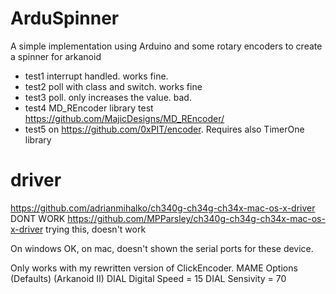 # ArduSpinner
A simple implementation using Arduino and some rotary encoders to create a spinner for arkanoid

* test1 interrupt handled. works fine.
* test2 poll with class and switch. works fine
* test3 poll. only increases the value. bad.
* test4 MD_REncoder library test https://github.com/MajicDesigns/MD_REncoder/
* test5 on https://github.com/0xPIT/encoder. Requires also TimerOne library
# driver

https://github.com/adrianmihalko/ch340g-ch34g-ch34x-mac-os-x-driver DONT WORK
https://github.com/MPParsley/ch340g-ch34g-ch34x-mac-os-x-driver trying this, doesn't work

On windows OK, on mac, doesn't shown the serial ports for these device.

Only works with my rewritten version of ClickEncoder.
MAME Options (Defaults) (Arkanoid II)
DIAL Digital Speed = 15
DIAL Sensivity = 70
